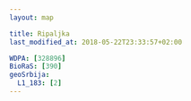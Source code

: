 ```yaml
---
layout: map

title: Ripaljka
last_modified_at: 2018-05-22T23:33:57+02:00

WDPA: [328896]
BioRaS: [390]
geoSrbija:
  L1_183: [2]
---
```

